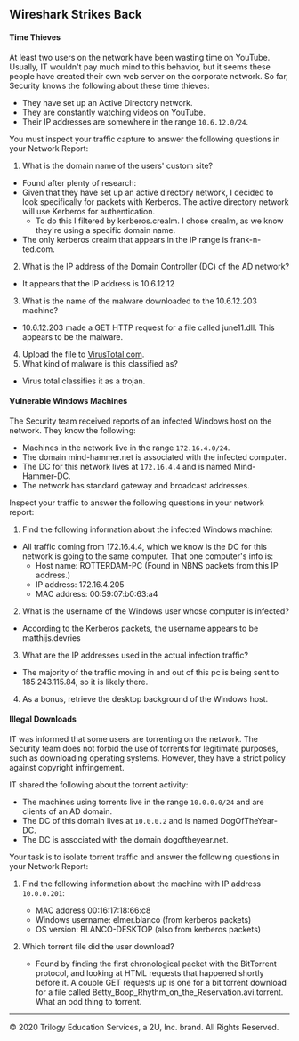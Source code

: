 ## Wireshark Strikes Back


#### Time Thieves

At least two users on the network have been wasting time on YouTube. Usually, IT wouldn't pay much mind to this behavior, but it seems these people have created their own web server on the corporate network. So far, Security knows the following about these time thieves:

- They have set up an Active Directory network.
- They are constantly watching videos on YouTube.
- Their IP addresses are somewhere in the range `10.6.12.0/24`.

You must inspect your traffic capture to answer the following questions in your Network Report:
1. What is the domain name of the users' custom site?
  - Found after plenty of research:
  - Given that they have set up an active directory network, I decided to look specifically for packets with Kerberos. The active directory network will use Kerberos for authentication.
    - To do this I filtered by kerberos.crealm. I chose crealm, as we know they're using a specific domain name.
  - The only kerberos crealm that appears in the IP range is frank-n-ted.com.
2. What is the IP address of the Domain Controller (DC) of the AD network?
  - It appears that the IP address is 10.6.12.12
3. What is the name of the malware downloaded to the 10.6.12.203 machine?
  - 10.6.12.203 made a GET HTTP request for a file called june11.dll. This appears to be the malware.

4. Upload the file to [VirusTotal.com](https://www.virustotal.com/gui/). 
5. What kind of malware is this classified as?
  - Virus total classifies it as a trojan.

#### Vulnerable Windows Machines

The Security team received reports of an infected Windows host on the network. They know the following:
- Machines in the network live in the range `172.16.4.0/24`.
- The domain mind-hammer.net is associated with the infected computer.
- The DC for this network lives at `172.16.4.4` and is named Mind-Hammer-DC.
- The network has standard gateway and broadcast addresses.

Inspect your traffic to answer the following questions in your network report:

1. Find the following information about the infected Windows machine:
  - All traffic coming from 172.16.4.4, which we know is the DC for this network is going to the same computer. That one computer's info is:
    - Host name: ROTTERDAM-PC (Found in NBNS packets from this IP address.)
    - IP address: 172.16.4.205
    - MAC address: 00:59:07:b0:63:a4
    
2. What is the username of the Windows user whose computer is infected?
  - According to the Kerberos packets, the username appears to be matthijs.devries
3. What are the IP addresses used in the actual infection traffic?
  - The majority of the traffic moving in and out of this pc is being sent to 185.243.115.84, so it is likely there.
4. As a bonus, retrieve the desktop background of the Windows host.


#### Illegal Downloads

IT was informed that some users are torrenting on the network. The Security team does not forbid the use of torrents for legitimate purposes, such as downloading operating systems. However, they have a strict policy against copyright infringement.

IT shared the following about the torrent activity:

- The machines using torrents live in the range `10.0.0.0/24` and are clients of an AD domain.
- The DC of this domain lives at `10.0.0.2` and is named DogOfTheYear-DC.
- The DC is associated with the domain dogoftheyear.net.

Your task is to isolate torrent traffic and answer the following questions in your Network Report:

1. Find the following information about the machine with IP address `10.0.0.201`:
    - MAC address 00:16:17:18:66:c8 
    - Windows username: elmer.blanco (from kerberos packets) 
    - OS version: BLANCO-DESKTOP (also from kerberos packets)

2. Which torrent file did the user download?
    - Found by finding the first chronological packet with the BitTorrent protocol, and looking at HTML requests that happened shortly before it. A couple GET requests up is one for a bit torrent download for a file called Betty_Boop_Rhythm_on_the_Reservation.avi.torrent. What an odd thing to torrent.


---
© 2020 Trilogy Education Services, a 2U, Inc. brand. All Rights Reserved.  
